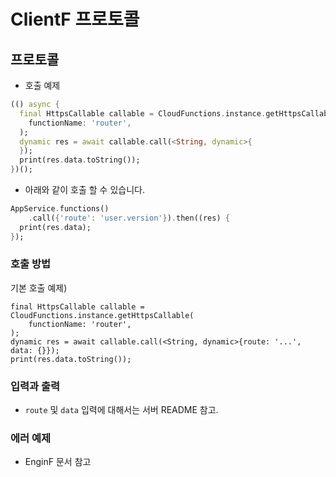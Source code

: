 # ClientF 프로토콜



## 프로토콜

* 호출 예제

```dart
(() async {
  final HttpsCallable callable = CloudFunctions.instance.getHttpsCallable(
    functionName: 'router',
  );
  dynamic res = await callable.call(<String, dynamic>{
  });
  print(res.data.toString());
})();
```

* 아래와 같이 호출 할 수 있습니다.
  
``` dart
AppService.functions()
    .call({'route': 'user.version'}).then((res) {
  print(res.data);
});
```



### 호출 방법

기본 호출 예제)

```
final HttpsCallable callable = CloudFunctions.instance.getHttpsCallable(
    functionName: 'router',
);
dynamic res = await callable.call(<String, dynamic>{route: '...', data: {}});
print(res.data.toString());
```
### 입력과 출력

* `route` 및 `data` 입력에 대해서는 서버 README 참고.

### 에러 예제

* EnginF 문서 참고

<!-- * `route` property 에는 `클래스명.함수명` 과 같이 기록을 한다. 예) `user.register`
* `data` property 에는 route 로 전달하는 데이터이다. 예를 들어 `user.register` 를 호출하면 `data`에는 회원 메일 주소나 비밀번호 등을 입력하면 된다.

기본 에러 예제)

* route 값에 아무런 데이터를 전달하지 않으면, `wrong-class-name` 에러가 나타난다.
* route 값에 함수명이 잘못되면 `wrong-method-name` 에러가 나타난다.

이 처럼 각 route 호출 시 관련된 에러 값을 받을 수 있다. -->
